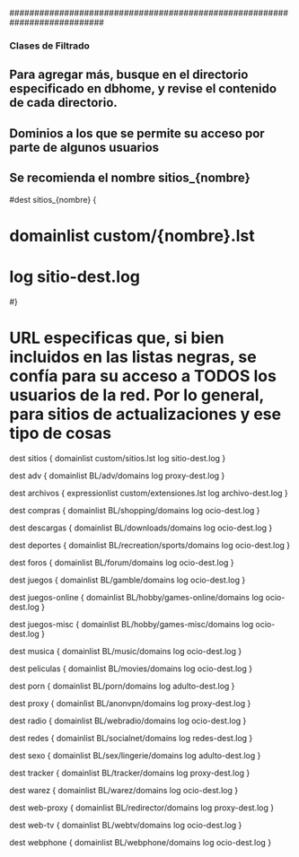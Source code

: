 ########################################################################### 
### Clases de Filtrado 
## Para agregar más, busque en el directorio especificado en dbhome, y revise el contenido de cada directorio. 

## Dominios a los que se permite su acceso por parte de algunos usuarios
## Se recomienda el nombre sitios_{nombre}
#dest sitios_{nombre} {
#  domainlist custom/{nombre}.lst
#  log sitio-dest.log
#}

# URL especificas que, si bien incluidos en las listas negras, se confía para su acceso a TODOS los usuarios de la red. Por lo general, para sitios de actualizaciones y ese tipo de cosas
dest sitios { 
    domainlist custom/sitios.lst
    log sitio-dest.log
} 

dest adv {
    domainlist BL/adv/domains
    log proxy-dest.log 
}

dest archivos {
    expressionlist custom/extensiones.lst
    log archivo-dest.log
}

dest compras {
    domainlist BL/shopping/domains 
    log ocio-dest.log
}

dest descargas {
    domainlist BL/downloads/domains
    log ocio-dest.log
}

dest deportes {
    domainlist BL/recreation/sports/domains
    log ocio-dest.log
}

dest foros {
    domainlist BL/forum/domains
    log ocio-dest.log
}

dest juegos {
    domainlist BL/gamble/domains
    log ocio-dest.log
}

dest juegos-online {
    domainlist BL/hobby/games-online/domains
    log ocio-dest.log
}

dest juegos-misc {
    domainlist BL/hobby/games-misc/domains
    log ocio-dest.log
}

dest musica {
    domainlist BL/music/domains
    log ocio-dest.log
}

dest peliculas {
    domainlist BL/movies/domains
    log ocio-dest.log
}

dest porn {
    domainlist BL/porn/domains
    log adulto-dest.log
}

dest proxy {
    domainlist BL/anonvpn/domains
    log proxy-dest.log
}

dest radio {
    domainlist BL/webradio/domains
    log ocio-dest.log
}

dest redes {
    domainlist BL/socialnet/domains
    log redes-dest.log
} 

dest sexo {
    domainlist BL/sex/lingerie/domains
    log adulto-dest.log
}

dest tracker {
    domainlist BL/tracker/domains
    log proxy-dest.log
}

dest warez {
    domainlist BL/warez/domains
    log ocio-dest.log
}
 
dest web-proxy {
    domainlist BL/redirector/domains
    log proxy-dest.log
}

dest web-tv {
    domainlist BL/webtv/domains
    log ocio-dest.log
}

dest webphone {
    domainlist BL/webphone/domains
    log ocio-dest.log
}
